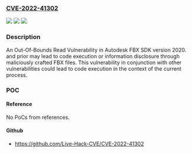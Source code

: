 ### [CVE-2022-41302](https://cve.mitre.org/cgi-bin/cvename.cgi?name=CVE-2022-41302)
![](https://img.shields.io/static/v1?label=Product&message=FBX%20SDK&color=blue)
![](https://img.shields.io/static/v1?label=Version&message=2020.3.1%20&color=brightgreen)
![](https://img.shields.io/static/v1?label=Vulnerability&message=Out-Of-Bounds%20Read&color=brightgreen)

### Description

An Out-Of-Bounds Read Vulnerability in Autodesk FBX SDK version 2020. and prior may lead to code execution or information disclosure through maliciously crafted FBX files. This vulnerability in conjunction with other vulnerabilities could lead to code execution in the context of the current process.

### POC

#### Reference
No PoCs from references.

#### Github
- https://github.com/Live-Hack-CVE/CVE-2022-41302

